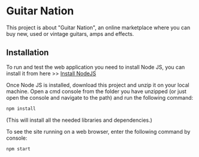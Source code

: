 # Guitar Nation

This project is about "Guitar Nation", an online marketplace where you can buy new, used or vintage guitars, amps and effects.

## Installation

To run and test the web application you need to install Node JS, you can install it from here >> [Install NodeJS](https://nodejs.org/en/)

Once Node JS is installed, download this project and unzip it on your local machine. Open a cmd console from the folder you have unzipped (or just open the console and navigate to the path) and run the following command:

```bash
npm install
```

(This will install all the needed libraries and dependencies.)

To see the site running on a web browser, enter the following command by console:

```bash
npm start
```
